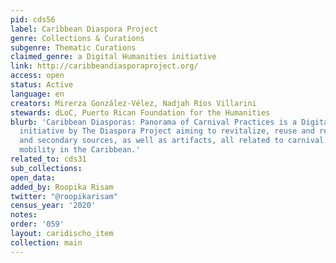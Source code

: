 ```yaml
---
pid: cds56
label: Caribbean Diaspora Project
genre: Collections & Curations
subgenre: Thematic Curations
claimed_genre: a Digital Humanities initiative
link: http://caribbeandiasporaproject.org/
access: open
status: Active
language: en
creators: Mirerza González-Vélez, Nadjah Ríos Villarini
stewards: dLoC, Puerto Rican Foundation for the Humanities
blurb: 'Caribbean Diasporas: Panorama of Carnival Practices is a Digital Humanities
  initiative by The Diaspora Project aiming to revitalize, reuse and recover primary
  and secondary sources, as well as artifacts, all related to carnival practices and
  mobility in the Caribbean.'
related_to: cds31
sub_collections:
open_data:
added_by: Roopika Risam
twitter: "@roopikarisam"
census_year: '2020'
notes:
order: '059'
layout: caridischo_item
collection: main
---
```


